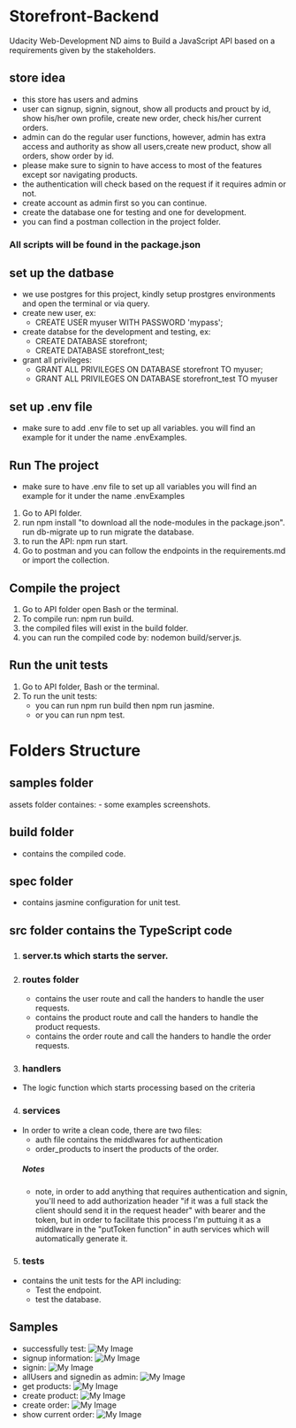# Storefront-Backend
Udacity Web-Development ND aims to Build a JavaScript API based on a requirements given by the stakeholders.
## store idea
- this store has users and admins
- user can signup, signin, signout, show all products and prouct by id, show his/her own profile,
    create new order, check his/her current orders.
- admin can do the regular user functions, however, admin has extra access and authority as show all 
    users,create new product, show all orders, show order by id.
- please make sure to signin to have access to most of the features except sor navigating products.
- the authentication will check based on the request if it requires admin or not.
- create account as admin first so you can continue.
- create the database one for testing and one for development.
- you can find a  postman collection in the project folder.
### All scripts will be found in the package.json
## set up the datbase
- we use postgres for this project, kindly setup prostgres environments and open the terminal or via query.
- create new user, ex:
    - CREATE USER myuser WITH PASSWORD 'mypass';
- create databse for the development and testing, ex: 
    - CREATE DATABASE storefront;
    - CREATE DATABASE storefront_test;
- grant all privileges:
    - GRANT ALL PRIVILEGES ON DATABASE storefront TO myuser;
    - GRANT ALL PRIVILEGES ON DATABASE storefront_test TO myuser
## set up .env file
- make sure to add .env file to set up all variables. you will find an example for it under the name .envExamples.
## Run The project
- make sure to have .env file to set up all variables you will find an example for it under the name .envExamples
1. Go to API folder.
2. run npm install "to download all the node-modules in the package.json".
run db-migrate up to run migrate the database.
3. to run the API: npm run start.
4. Go to postman and you can follow the endpoints in the requirements.md or import the collection.
## Compile the project
1. Go to API folder open Bash or the terminal.
2. To compile run: npm run build.
3. the compiled files will exist in the build folder.
4. you can run the compiled code by: nodemon build/server.js.
## Run the unit tests
1. Go to API folder, Bash or the terminal.
2. To run the unit tests:
    - you can run npm run build then npm run jasmine.
    - or you can run npm test.

# Folders Structure
## samples folder
assets folder containes:
    - some examples screenshots.
## build folder
- contains the compiled code.
## spec folder
- contains jasmine configuration for unit test.
## src folder contains the TypeScript code
1. ### server.ts which starts the server.
2. ### routes folder
    - contains the user route and call the handers to handle the user requests.
    - contains the product route and call the handers to handle the product requests.
    - contains the order route and call the handers to handle the order requests.
3. ### handlers
- The logic function which starts processing based on the criteria
4. ###  services
- In order to write a clean code, there are two files:
    - auth file contains the middlwares for authentication
    - order_products to insert the products of the order.
    ##### Notes
    - note, in order to add anything that requires authentication and signin, you'll need
        to add authorization header "if it was a full stack the client should send it in the request header" with bearer and the token, but in order to facilitate
        this process I'm puttuing it as a middlware in the "putToken function" in auth services which will automatically generate it.
5. ### tests
- contains the unit tests for the API including:
    - Test the endpoint.
    - test the database.
## Samples
- successfully test:
![My Image](API/samples/jasmineTest.png)
- signup information:
![My Image](API/samples/signup.png)
- signin:
![My Image](API/samples/signin.png)
- allUsers and signedin as admin:
![My Image](API/samples/allUsers.png)
- get products:
![My Image](API/samples/getProducts.png)
- create product:
![My Image](API/samples/createProduct.png)
- create order:
![My Image](API/samples/createOrder.png)
- show current order:
![My Image](API/samples/showCurrent.png)